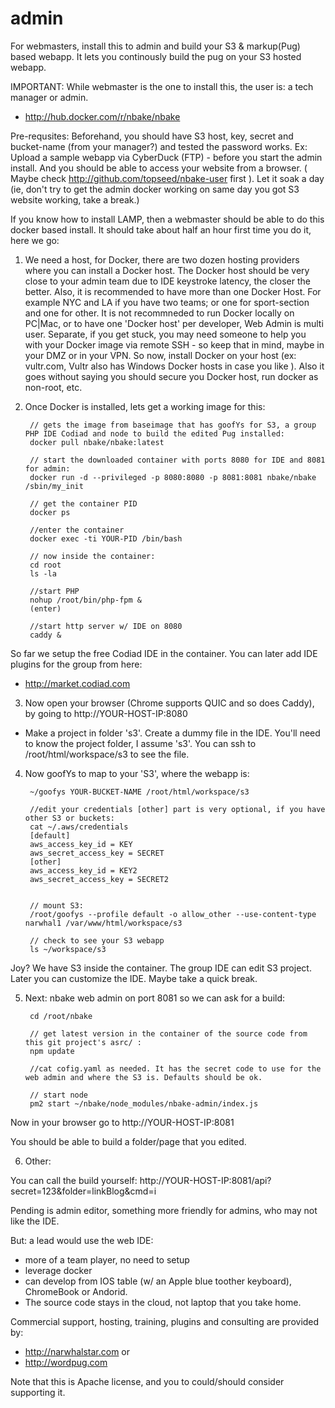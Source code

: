 # admin

For webmasters, install this to admin and build your S3 & markup(Pug) based webapp.  It lets you continously build the pug on your S3 hosted webapp.

IMPORTANT: While webmaster is the one to install this, the user is: a tech manager or admin.

- http://hub.docker.com/r/nbake/nbake

Pre-requsites:
Beforehand, you should have S3 host, key, secret and bucket-name (from your manager?) and tested
the password works. Ex: Upload a sample webapp via CyberDuck (FTP) - before you start the admin install. And you should be able to access your website from a browser.
( Maybe check http://github.com/topseed/nbake-user first ). Let it soak a day (ie, don't try to get the admin docker working on same day you got S3 website working, take a break.)

If you know how to install LAMP, then a webmaster should be able to do this docker based install. It should take about half an hour first time you do it, here we go:

1. We need a host, for Docker, there are two dozen hosting providers where you can install a Docker host.
The Docker host should be very close to your admin team due to IDE keystroke latency, the closer the better. Also, it is recommended to have more than one Docker Host. For example NYC and LA if you have two teams; or one for sport-section and one for other.
It is not recommneded to run Docker locally on PC|Mac, or to have one 'Docker host' per developer, Web Admin is multi user. Separate, if you get stuck, you may need
someone to help you with your Docker image via remote SSH - so keep that in mind, maybe in your DMZ or in your VPN.
So now, install Docker on your host (ex: vultr.com, Vultr also has Windows Docker hosts in case you like ). Also it goes without saying you should secure you Docker host, run docker as non-root, etc.

2. Once Docker is installed, lets get a working image for this:

		// gets the image from baseimage that has goofYs for S3, a group PHP IDE Codiad and node to build the edited Pug installed:
		docker pull nbake/nbake:latest

		// start the downloaded container with ports 8080 for IDE and 8081 for admin:
		docker run -d --privileged -p 8080:8080 -p 8081:8081 nbake/nbake /sbin/my_init

		// get the container PID
		docker ps

		//enter the container
		docker exec -ti YOUR-PID /bin/bash

		// now inside the container:
		cd root
		ls -la

		//start PHP
		nohup /root/bin/php-fpm &
		(enter)

		//start http server w/ IDE on 8080
		caddy &

So far we setup the free Codiad IDE in the container.
You can later add IDE plugins for the group from here:
- http://market.codiad.com

3. Now open your browser (Chrome supports QUIC and so does Caddy), by going to http://YOUR-HOST-IP:8080

- Make a project in folder 's3'. Create a dummy file in the IDE.
You'll need to know the project folder, I assume 's3'. You can ssh to /root/html/workspace/s3
to see the file.

4. Now goofYs to map to your 'S3', where the webapp is:

		~/goofys YOUR-BUCKET-NAME /root/html/workspace/s3

		//edit your credentials [other] part is very optional, if you have other S3 or buckets:
		cat ~/.aws/credentials
		[default]
		aws_access_key_id = KEY
		aws_secret_access_key = SECRET
		[other]
		aws_access_key_id = KEY2
		aws_secret_access_key = SECRET2


		// mount S3:
		/root/goofys --profile default -o allow_other --use-content-type narwhal1 /var/www/html/workspace/s3

		// check to see your S3 webapp
		ls ~/workspace/s3

Joy? We have S3 inside the container. The group IDE can edit S3 project. Later you can customize the IDE.
Maybe take a quick break.

5. Next: nbake web admin on port 8081 so we can ask for a build:

		cd /root/nbake

		// get latest version in the container of the source code from this git project's asrc/ :
		npm update

		//cat cofig.yaml as needed. It has the secret code to use for the web admin and where the S3 is. Defaults should be ok.

		// start node
		pm2 start ~/nbake/node_modules/nbake-admin/index.js

Now in your browser go to http://YOUR-HOST-IP:8081

You should be able to build a folder/page that you edited.

6. Other:

You can call the build yourself: http://YOUR-HOST-IP:8081/api?secret=123&folder=linkBlog&cmd=i

Pending is admin editor, something more friendly for admins, who may not like the IDE.

But: a lead would use the web IDE:
- more of a team player, no need to setup
- leverage docker
- can develop from IOS table (w/ an Apple blue toother keyboard), ChromeBook or Andorid.
- The source code stays in the cloud, not laptop that you take home.



Commercial support, hosting, training, plugins and consulting are provided by:
- http://narwhalstar.com
or
- http://wordpug.com

Note that this is Apache license, and you to could/should consider supporting it.




